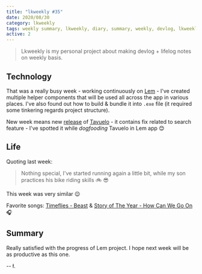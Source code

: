 ```yaml
---
title: "lkweekly #35"
date: 2020/08/30
category: lkweekly
tags: weekly summary, lkweekly, diary, summary, weekly, devlog, lkweekly2020
active: 2
---
```


> Lkweekly is my personal project about making devlog + lifelog notes on weekly basis.

## Technology

That was a really busy week - working continuously on [Lem](https://lem.pub) - I've created multiple helper components that will be used all across the app in various places. I've also found out how to build & bundle it into `.exe` file (it required some tinkering regards project structure).

New week means new [release](/notes/tavuelo-0127-release-notes/) of [Tavuelo](https://github.com/lukaszkups/tavuelo) - it contains fix related to search feature - I've spotted it while *dogfooding* Tavuelo in Lem app 😊

## Life

Quoting last week:

> Nothing special, I've started running again a little bit, while my son practices his bike riding skills 🚲 😎

This week was very similar 😉

Favorite songs: [Timeflies - Beast](https://open.spotify.com/track/7vhSZcOyPl7rciJvle0oOW?si=cy14UKTiS2W-oktnEpCBCQ) & [Story of The Year - How Can We Go On](https://open.spotify.com/track/11MUmYolZPiuvmCTNgWFNd?si=fmgs_aFUSU-9REFWzfc6zg) 🎧

## Summary

Really satisfied with the progress of Lem project. I hope next week will be as productive as this one.

-- ł.
